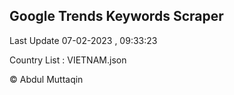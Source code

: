 

## Google Trends Keywords Scraper 
 
Last Update 07-02-2023 , 09:33:23

Country List :
VIETNAM.json



© Abdul Muttaqin 
